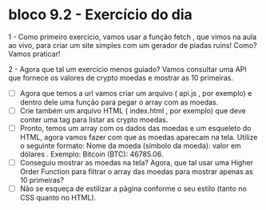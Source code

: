 # bloco 9.2 - Exercício do dia

1 - Como primeiro exercício, vamos usar a função fetch , que vimos na aula ao vivo, para criar um site simples com um gerador de piadas ruins! Como? Vamos praticar!

2 - Agora que tal um exercício menos guiado? Vamos consultar uma API que fornece os valores de crypto moedas e mostrar as 10 primeiras.
 - [ ] Agora que temos a url vamos criar um arquivo ( api.js , por exemplo) e dentro dele uma função para pegar o array com as moedas.
 - [ ] Crie também um arquivo HTML ( index.html , por exemplo) que deve conter uma tag para listar as crypto moedas.
 - [ ] Pronto, temos um array com os dados das moedas e um esqueleto do HTML, agora vamos fazer com que as moedas aparecam na tela. Utilize o seguinte formato: Nome da moeda (símbolo da moeda): valor em dólares . Exemplo: Bitcoin (BTC): 46785.06.
 - [ ] Conseguiu mostrar as moedas na tela? Agora, que tal usar uma Higher Order Function para filtrar o array das moedas para mostrar apenas as 10 primeiras?
 - [ ] Não se esqueça de estilizar a página conforme o seu estilo (tanto no CSS quanto no HTML).